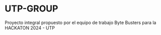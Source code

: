 # UTP-GROUP
Proyecto integral propuesto por el equipo de trabajo Byte Busters para la HACKATON 2024 - UTP
